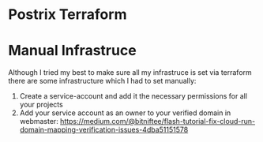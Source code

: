 # Postrix Terraform

# Manual Infrastruce
Although I tried my best to make sure all my infrastruce is set via terraform there are some infrastructure which I had to set manually:
1) Create a service-account and add it the necessary permissions for all your projects
2) Add your service account as an owner to your verified domain in webmaster: https://medium.com/@bitniftee/flash-tutorial-fix-cloud-run-domain-mapping-verification-issues-4dba51151578